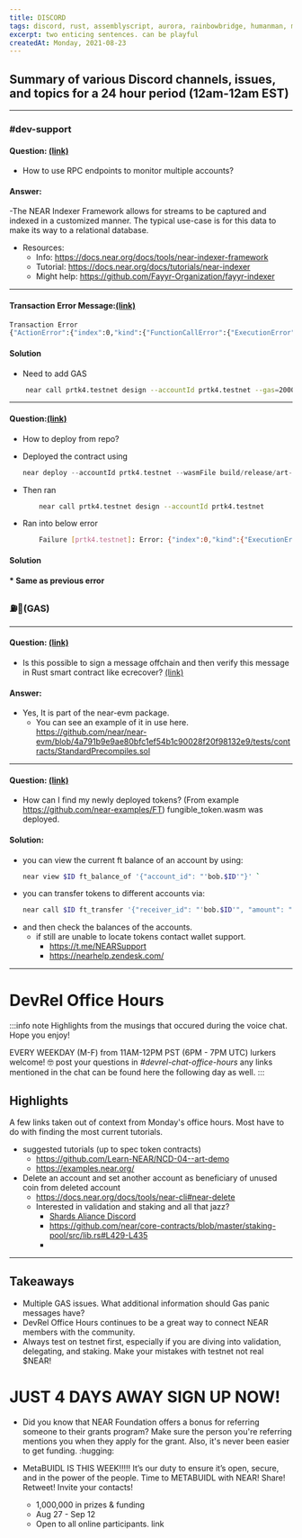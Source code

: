 ```yaml
---
title: DISCORD
tags: discord, rust, assemblyscript, aurora, rainbowbridge, humanman, multitoken
excerpt: two enticing sentences. can be playful
createdAt: Monday, 2021-08-23
---
```

 
<!-- # DISCORD | Monday, 2021-8-23 -->


## Summary of various Discord channels, issues, and topics for a 24 hour period (12am-12am EST)

***
### \#dev-support

#### Question: [(link)](discord://discordapp.com/channels/490367152054992913/542945453533036544/879353572452610138)
- How to use RPC endpoints to monitor multiple accounts? 
#### Answer:
-The NEAR Indexer Framework allows for streams to be captured and indexed in a customized manner. The typical use-case is for this data to make its way to a relational database.
        
- Resources: 
    - Info: https://docs.near.org/docs/tools/near-indexer-framework
    - Tutorial: https://docs.near.org/docs/tutorials/near-indexer
    - Might help: https://github.com/Fayyr-Organization/fayyr-indexer

***
#### Transaction Error Message:[(link)](discord://discordapp.com/channels/490367152054992913/542945453533036544/879376917541838848)
```bash
Transaction Error
{"ActionError":{"index":0,"kind":{"FunctionCallError":{"ExecutionError":"Exceeded the maximum amount of gas allowed to burn per contract."}}}}
```

#### Solution
- Need to add GAS
```bash
    near call prtk4.testnet design --accountId prtk4.testnet --gas=200000000000000
```
    
***

#### Question:[(link)](discord://discordapp.com/channels/490367152054992913/542945453533036544/879424899121303602)
- How to deploy from repo? 
- Deployed the contract using 
    ``` rust
    near deploy --accountId prtk4.testnet --wasmFile build/release/art-demo.wasm
    ```

- Then ran
    ```bash
        near call prtk4.testnet design --accountId prtk4.testnet
    ```

- Ran into below error
    ```bash
        Failure [prtk4.testnet]: Error: {"index":0,"kind":{"ExecutionError":"Exceeded the prepaid gas."}}
    ```
        
#### Solution
    
#### * Same as previous error 


### ⛽🌮(GAS)
***
#### Question: [(link)](discord://discordapp.com/channels/490367152054992913/542945453533036544/879523234800865390)
- Is this possible to sign a message offchain and then verify this message in Rust smart contract like ecrecover? 
 [(link)](discord://discordapp.com/channels/490367152054992913/542945453533036544/879523234800865390)
#### Answer:
- Yes, It is part of the near-evm package. 
    - You can see an example of it in use here. https://github.com/near/near-evm/blob/4a791b9e9ae80bfc1ef54b1c90028f20f98132e9/tests/contracts/StandardPrecompiles.sol
***

#### Question: [(link)](discord://discordapp.com/channels/490367152054992913/542945453533036544/879561750838644746)
- How can I find my newly deployed tokens? (From example https://github.com/near-examples/FT) fungible_token.wasm was deployed. 
#### Solution:
- you can view the current ft balance of an account by using: 
    ```bash
    near view $ID ft_balance_of '{"account_id": "'bob.$ID'"}' `
- you can transfer tokens to different accounts via: 
    ``` bash
    near call $ID ft_transfer '{"receiver_id": "'bob.$ID'", "amount": "19"}' --accountId $ID --amount 0.000000000000000000000001```
- and then check the balances of the accounts.
    - if still are unable to locate tokens contact wallet support. 
        - https://t.me/NEARSupport
        - https://nearhelp.zendesk.com/

***
# DevRel Office Hours

:::info note
Highlights from the musings that occured during the voice chat. Hope you enjoy!

EVERY WEEKDAY (M-F) from 11AM-12PM PST (6PM - 7PM UTC)
lurkers welcome! :nerd_face:
post your questions in _#devrel-chat-office-hours_
any links mentioned in the chat can be found here the following day as well.
:::




## Highlights

A few links taken out of context from Monday's office hours. Most have to do with finding the most current tutorials. 

- suggested tutorials (up to spec token contracts)
    - https://github.com/Learn-NEAR/NCD-04--art-demo
    - https://examples.near.org/
- Delete an account and set another account as beneficiary of unused coin from deleted account
    - https://docs.near.org/docs/tools/near-cli#near-delete
    - Interested in validation and staking and all that jazz? 
        - [Shards Aliance Discord](discord://discordapp.gg/ZaHCrrG7)
        - https://github.com/near/core-contracts/blob/master/staking-pool/src/lib.rs#L429-L435
        - 


***

## Takeaways
- Multiple GAS issues. What additional information should Gas panic messages have? 
- DevRel Office Hours continues to be a great way to connect NEAR members with the community.
- Always test on testnet first, especially if you are diving into validation, delegating, and staking. Make your mistakes with testnet not real $NEAR!

# JUST 4 DAYS AWAY SIGN UP NOW!

- Did you know that NEAR Foundation offers a bonus for referring someone to their grants program? Make sure the person you're referring mentions you when they apply for the grant. Also, it's never been easier to get funding. :hugging: 

- MetaBUIDL IS THIS WEEK!!!!! It’s our duty to ensure it’s open, secure, and in the power of the people. Time to METABUIDL with NEAR! Share! Retweet! Invite your contacts!

    - 1,000,000 in prizes & funding
    - Aug 27 - Sep 12
    - Open to all online participants. link
